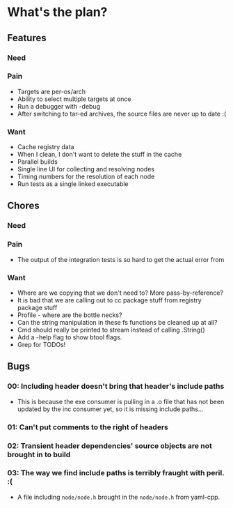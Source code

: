 # What's the plan?

## Features

### Need

### Pain

- Targets are per-os/arch
- Ability to select multiple targets at once
- Run a debugger with -debug
- After switching to tar-ed archives, the source files are never up to date :(

### Want

- Cache registry data
- When I clean, I don't want to delete the stuff in the cache
- Parallel builds
- Single line UI for collecting and resolving nodes
- Timing numbers for the resolution of each node
- Run tests as a single linked executable

## Chores

### Need

### Pain

- The output of the integration tests is so hard to get the actual error from

### Want

- Where are we copying that we don't need to? More pass-by-reference?
- It is bad that we are calling out to cc package stuff from registry package stuff
- Profile - where are the bottle necks?
- Can the string manipulation in these fs functions be cleaned up at all?
- Cmd should really be printed to stream instead of calling .String()
- Add a -help flag to show btool flags.
- Grep for TODOs!

## Bugs

### 00: Including header doesn't bring that header's include paths
- This is because the exe consumer is pulling in a .o file that has not been
  updated by the inc consumer yet, so it is missing include paths...

### 01: Can't put comments to the right of headers

### 02: Transient header dependencies' source objects are not brought in to build

### 03: The way we find include paths is terribly fraught with peril. :(
- A file including `node/node.h` brought in the `node/node.h` from yaml-cpp.